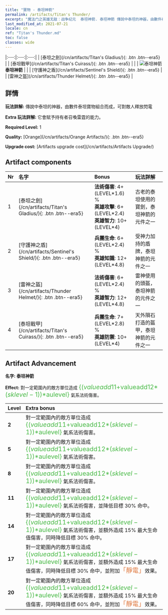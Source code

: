 ```yaml
---
title: "寶物 - 泰坦神箭"
permalink: /artifacts/Titan's Thunder/
excerpt: "魔法门之英雄无敌：战争纪元  泰坦神箭. 泰坦神箭 傳說中泰坦的神器，由數件泰坦寶物組合而成，可對敵人釋放閃電"
last_modified_at: 2021-07-21
locale: cn
ref: "Titan's Thunder.md"
toc: false
classes: wide
---
```


  |:---:|:---:|:---:| 
  |  [泰坦之劍](/cn/artifacts/Titan's Gladius/){: .btn .btn--era5} |   |  [泰坦戰甲](/cn/artifacts/Titan's Cuirass/){: .btn .btn--era5} | 
  |   | ![泰坦神箭](/images/t/icon_artifact_42.png) **泰坦神箭** |  | 
  |  [守護神之盾](/cn/artifacts/Sentinel's Shield/){: .btn .btn--era5} |   |  [雷神之盔](/cn/artifacts/Thunder Helmet/){: .btn .btn--era5} | 


## 詳情

 **玩法詳解:** 傳說中泰坦的神器，由數件泰坦寶物組合而成，可對敵人釋放閃電

 **Extra 玩法詳解:** 它會賦予持有者召喚雷霆的能力。

 **Required Level:** 1

 **Quality:** [Orange](/cn/artifacts/Orange Artifacts/){: .btn .btn--era5}

 **Upgrade cost:** [Artifacts upgrade cost](/cn/artifacts/Artifacts Upgrade/)



## Artifact components

  | Nr |    名字    |   Bonus | 玩法詳解 | 
  |:---|:-----------|:--------|:------------| 
  | 1 | [泰坦之劍](/cn/artifacts/Titan's Gladius/){: .btn .btn--era5} | **法術傷害**: 4+(LEVEL\*1.6) %<br/>**英雄攻擊**: 6+(LEVEL\*2.4)<br/>**英雄智力**: 10+(LEVEL\*4) | 古老的泰坦使用的寶劍，泰坦神箭的元件之一 | 
  | 2 | [守護神之盾](/cn/artifacts/Sentinel's Shield/){: .btn .btn--era5} | **兵團生命**: 6+(LEVEL\*2.4) %<br/>**英雄知識**: 12+(LEVEL\*4.8) | 受神力加持的盾牌，泰坦神箭的元件之一 | 
  | 3 | [雷神之盔](/cn/artifacts/Thunder Helmet/){: .btn .btn--era5} | **法術傷害**: 6+(LEVEL\*2.4) %<br/>**英雄智力**: 12+(LEVEL\*4.8) | 雷神使用的頭盔，泰坦神箭的元件之一 | 
  | 4 | [泰坦戰甲](/cn/artifacts/Titan's Cuirass/){: .btn .btn--era5} | **兵團生命**: 7+(LEVEL\*2.8) %<br/>**英雄防禦**: 10+(LEVEL\*4) | 天外隕石打造的盔甲，泰坦神箭的元件之一 | 


## Artifact Advancement

 **名字: 泰坦神箭**

 **Effect:** 對一定範圍內的敵方單位造成 <span style="color: #48b946;font-size:20px">{($valueadd11+$valueadd12*($sklevel-1))*$aulevel}</span> 氣系法術傷害。

  |  Level  |    Extra bonus  | 
  |:--------|:----------------| 
  | **2** | 對一定範圍內的敵方單位造成 <span style="color: #48b946;font-size:20px">{($valueadd11+$valueadd12*($sklevel-1))*$aulevel}</span> 氣系法術傷害。 | 
  | **5** | 對一定範圍內的敵方單位造成 <span style="color: #48b946;font-size:20px">{($valueadd11+$valueadd12*($sklevel-1))*$aulevel}</span> 氣系法術傷害。 | 
  | **8** | 對一定範圍內的敵方單位造成 <span style="color: #48b946;font-size:20px">{($valueadd11+$valueadd12*($sklevel-1))*$aulevel}</span> 氣系法術傷害。 | 
  | **11** | 對一定範圍內的敵方單位造成 <span style="color: #48b946;font-size:20px">{($valueadd11+$valueadd12*($sklevel-1))*$aulevel}</span> 氣系法術傷害，並降低目標 30% 命中。 | 
  | **14** | 對一定範圍內的敵方單位造成 <span style="color: #48b946;font-size:20px">{($valueadd11+$valueadd12*($sklevel-1))*$aulevel}</span> 氣系法術傷害，並額外造成 15% 最大生命值傷害，同時降低目標 30% 命中。 | 
  | **17** | 對一定範圍內的敵方單位造成 <span style="color: #48b946;font-size:20px">{($valueadd11+$valueadd12*($sklevel-1))*$aulevel}</span> 氣系法術傷害，並額外造成 15% 最大生命值傷害，同時降低目標 30% 命中，並附加<span style="color: #e07c44;font-size:20px">「靜電」</span>效果。 | 
  | **20** | 對一定範圍內的敵方單位造成 <span style="color: #48b946;font-size:20px">{($valueadd11+$valueadd12*($sklevel-1))*$aulevel}</span> 氣系法術傷害，並額外造成 15% 最大生命值傷害，同時降低目標 60% 命中，並附加<span style="color: #e07c44;font-size:20px">「靜電」</span>效果。 | 
